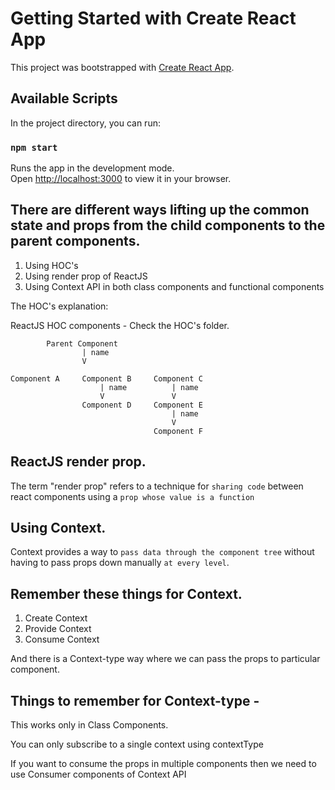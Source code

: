 # Getting Started with Create React App

This project was bootstrapped with [Create React App](https://github.com/facebook/create-react-app).

## Available Scripts

In the project directory, you can run:

### `npm start`

Runs the app in the development mode.\
Open [http://localhost:3000](http://localhost:3000) to view it in your browser.

## There are different ways lifting up the common state and props from the child components to the parent components.

1.  Using HOC's
2.  Using render prop of ReactJS
3.  Using Context API in both class components and functional components

The HOC's explanation:

ReactJS HOC components - Check the HOC's folder.

            Parent Component
                    | name
                    V

    Component A     Component B     Component C
                        | name          | name
                        V               V
                    Component D     Component E
                                        | name
                                        V
                                    Component F

## ReactJS render prop.

The term "render prop" refers to a technique for `sharing code` between react components using a `prop whose value is a function`

## Using Context.

Context provides a way to `pass data through the component tree` without having to pass props down manually `at every level`.

## Remember these things for Context.

1.  Create Context
2.  Provide Context
3.  Consume Context

And there is a Context-type way where we can pass the props to particular component.

## Things to remember for Context-type -

This works only in Class Components.

You can only subscribe to a single context using contextType

If you want to consume the props in multiple components then we need to use Consumer components of Context API
